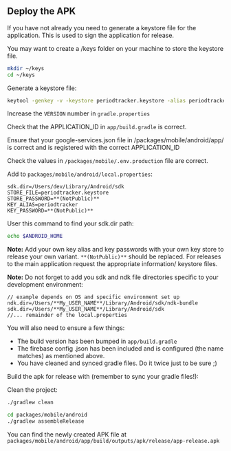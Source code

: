 ## Deploy the APK

If you have not already you need to generate a keystore file for the application. This is used to sign the application for release.

You may want to create a /keys folder on your machine to store the keystore file.

```bash
mkdir ~/keys
cd ~/keys
```

Generate a keystore file:

```bash
keytool -genkey -v -keystore periodtracker.keystore -alias periodtracker -keyalg RSA -keysize 2048 -validity 10000
```

Increase the `VERSION` number in `gradle.properties`

Check that the APPLICATION_ID in `app/build.gradle` is correct.

Ensure that your google-services.json file in /packages/mobile/android/app/ is correct and is registered with the correct APPLICATION_ID

Check the values in `/packages/mobile/.env.production` file are correct.

Add to `packages/mobile/android/local.properties`:

```
sdk.dir=/Users/dev/Library/Android/sdk
STORE_FILE=periodtracker.keystore
STORE_PASSWORD=**(NotPublic)**
KEY_ALIAS=periodtracker
KEY_PASSWORD=**(NotPublic)**
```

User this command to find your sdk.dir path:

```bash
echo $ANDROID_HOME
```

<strong>Note:</strong> Add your own key alias and key passwords with your own key store to release your own variant. `**(NotPublic)**` should be replaced. For releases to the main application request the appropriate information/ keystore files.

<strong>Note:</strong> Do not forget to add you sdk and ndk file directories specific to your development environment:

```
// example depends on OS and specific environment set up
ndk.dir=/Users/**My_USER_NAME**/Library/Android/sdk/ndk-bundle
sdk.dir=/Users/**My_USER_NAME**/Library/Android/sdk
//... remainder of the local.properties
```

You will also need to ensure a few things:

- The build version has been bumped in `app/build.gradle`
- The firebase config .json has been included and is configured (the name matches) as mentioned above.
- You have cleaned and synced gradle files. Do it twice just to be sure ;)

Build the apk for release with (remember to sync your gradle files!):

Clean the project:

```bash
./gradlew clean
```

```bash
cd packages/mobile/android
./gradlew assembleRelease
```

You can find the newly created APK file at `packages/mobile/android/app/build/outputs/apk/release/app-release.apk`
